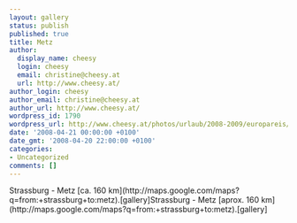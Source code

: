 ```yaml
---
layout: gallery
status: publish
published: true
title: Metz
author:
  display_name: cheesy
  login: cheesy
  email: christine@cheesy.at
  url: http://www.cheesy.at/
author_login: cheesy
author_email: christine@cheesy.at
author_url: http://www.cheesy.at/
wordpress_id: 1790
wordpress_url: http://www.cheesy.at/photos/urlaub/2008-2009/europareis/2008-04-21-metz/
date: '2008-04-21 00:00:00 +0100'
date_gmt: '2008-04-20 22:00:00 +0100'
categories:
- Uncategorized
comments: []
---
```

<!--:de-->Strassburg - Metz [ca. 160 km](http://maps.google.com/maps?q=from:+strassburg+to:metz).[gallery]<!--:--><!--:en-->Strassburg - Metz [aprox. 160 km](http://maps.google.com/maps?q=from:+strassburg+to:metz).[gallery]<!--:-->
